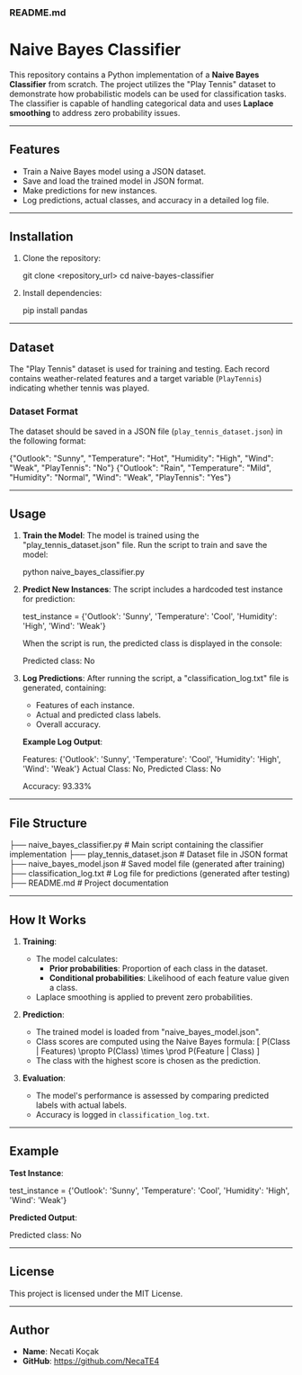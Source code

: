 ### README.md


# Naive Bayes Classifier

This repository contains a Python implementation of a **Naive Bayes Classifier** from scratch. The project utilizes the "Play Tennis" dataset to demonstrate how probabilistic models can be used for classification tasks. The classifier is capable of handling categorical data and uses **Laplace smoothing** to address zero probability issues.

---

## Features
- Train a Naive Bayes model using a JSON dataset.
- Save and load the trained model in JSON format.
- Make predictions for new instances.
- Log predictions, actual classes, and accuracy in a detailed log file.

---

## Installation
1. Clone the repository:
   
   git clone <repository_url>
   cd naive-bayes-classifier

2. Install dependencies:
   
   pip install pandas
   

---

## Dataset
The "Play Tennis" dataset is used for training and testing. Each record contains weather-related features and a target variable (`PlayTennis`) indicating whether tennis was played.

### Dataset Format
The dataset should be saved in a JSON file (`play_tennis_dataset.json`) in the following format:


{"Outlook": "Sunny", "Temperature": "Hot", "Humidity": "High", "Wind": "Weak", "PlayTennis": "No"}
{"Outlook": "Rain", "Temperature": "Mild", "Humidity": "Normal", "Wind": "Weak", "PlayTennis": "Yes"}


---

## Usage
1. **Train the Model**:
   The model is trained using the "play_tennis_dataset.json" file. Run the script to train and save the model:
   
   python naive_bayes_classifier.py
   

2. **Predict New Instances**:
   The script includes a hardcoded test instance for prediction:
   
   test_instance = {'Outlook': 'Sunny', 'Temperature': 'Cool', 'Humidity': 'High', 'Wind': 'Weak'}
   
   When the script is run, the predicted class is displayed in the console:
   
   Predicted class: No
   

3. **Log Predictions**:
   After running the script, a "classification_log.txt" file is generated, containing:
   - Features of each instance.
   - Actual and predicted class labels.
   - Overall accuracy.

   **Example Log Output**:
   
   Features: {'Outlook': 'Sunny', 'Temperature': 'Cool', 'Humidity': 'High', 'Wind': 'Weak'}
   Actual Class: No, Predicted Class: No

   Accuracy: 93.33%
   

---

## File Structure

├── naive_bayes_classifier.py   # Main script containing the classifier implementation
├── play_tennis_dataset.json    # Dataset file in JSON format
├── naive_bayes_model.json      # Saved model file (generated after training)
├── classification_log.txt      # Log file for predictions (generated after testing)
├── README.md                   # Project documentation


---

## How It Works
1. **Training**:
   - The model calculates:
     - **Prior probabilities**: Proportion of each class in the dataset.
     - **Conditional probabilities**: Likelihood of each feature value given a class.
   - Laplace smoothing is applied to prevent zero probabilities.

2. **Prediction**:
   - The trained model is loaded from "naive_bayes_model.json".
   - Class scores are computed using the Naive Bayes formula:
     \[
     P(Class | Features) \propto P(Class) \times \prod P(Feature | Class)
     \]
   - The class with the highest score is chosen as the prediction.

3. **Evaluation**:
   - The model's performance is assessed by comparing predicted labels with actual labels.
   - Accuracy is logged in `classification_log.txt`.

---

## Example
**Test Instance**:

test_instance = {'Outlook': 'Sunny', 'Temperature': 'Cool', 'Humidity': 'High', 'Wind': 'Weak'}


**Predicted Output**:

Predicted class: No


---

## License
This project is licensed under the MIT License.

---

## Author
- **Name**: Necati Koçak
- **GitHub**: https://github.com/NecaTE4
